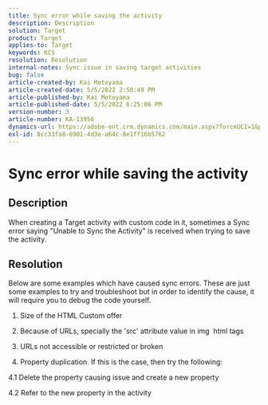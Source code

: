 ```yaml
---
title: Sync error while saving the activity
description: Description
solution: Target
product: Target
applies-to: Target
keywords: KCS
resolution: Resolution
internal-notes: Sync issue in saving target activities
bug: false
article-created-by: Kai Motoyama
article-created-date: 5/5/2022 2:50:49 PM
article-published-by: Kai Motoyama
article-published-date: 5/5/2022 6:25:06 PM
version-number: 3
article-number: KA-13956
dynamics-url: https://adobe-ent.crm.dynamics.com/main.aspx?forceUCI=1&pagetype=entityrecord&etn=knowledgearticle&id=0ff7d6bd-82cc-ec11-a7b5-6045bd00d995
exl-id: 8cc33fa8-6901-4d3e-a64c-8e1ff16b5762
---
```

# Sync error while saving the activity

## Description


When creating a Target activity with custom code in it, sometimes a Sync error saying "Unable to Sync the Activity" is received when trying to save the activity.


## Resolution


Below are some examples which have caused sync errors. These are just some examples to try and troubleshoot but in order to identify the cause, it will require you to debug the code yourself.

1. Size of the HTML Custom offer

2. Because of URLs, specially the 'src' attribute value in img  html tags

3. URLs not accessible or restricted or broken

4. Property duplication. If this is the case, then try the following:

4.1 Delete the property causing issue and create a new property

4.2 Refer to the new property in the activity
